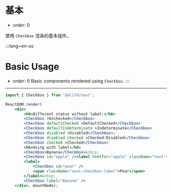 # 基本

- order: 0

使用 `Checkbox` 渲染的基本组件。


:::lang=en-us
# Basic Usage
- order: 0
Basic components rendered using `Checkbox`.
:::
---

````jsx
import { Checkbox } from '@alifd/next';

ReactDOM.render(
    <div>
        <h6>Different status without label:</h6>
        <Checkbox >Unchecked</Checkbox>
        <Checkbox defaultChecked >DefaultChecked</Checkbox>
        <Checkbox defaultIndeterminate >Indeterminate</Checkbox>
        <Checkbox disabled >Disabled</Checkbox>;
        <Checkbox disabled checked >Checked-Disabled</Checkbox>
        <Checkbox checked >Checked</Checkbox>
        <h6>Using with label</h6>
        <Checkbox>Banana</Checkbox>&nbsp;
        <Checkbox id="apple" /><label htmlFor="apple" className="next-checkbox-label">Apple</label>&nbsp;
        <label>
            <Checkbox id="pear" />
            <span className="next-checkbox-label">Pear</span>
        </label>&nbsp;
        <Checkbox label="Banana" />
    </div>, mountNode);
````
